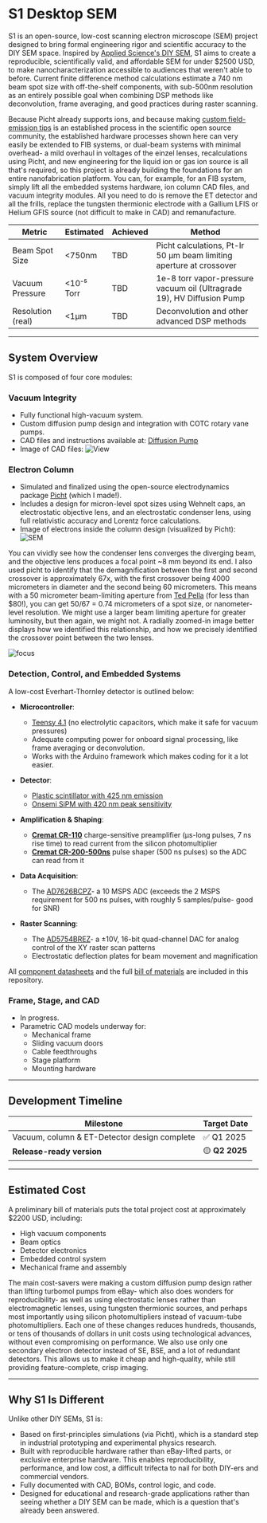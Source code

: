 # S1 Desktop SEM

S1 is an open-source, low-cost scanning electron microscope (SEM) project designed to bring formal engineering rigor and scientific accuracy to the DIY SEM space. Inspired by [Applied Science's DIY SEM](https://www.youtube.com/watch?v=VdjYVF4a6iU&t=467s), S1 aims to create a reproducible, scientifically valid, and affordable SEM for under $2500 USD, to make nanocharacterization accessible to audiences that weren't able to before. Current finite difference method calculations estimate a 740 nm beam spot size with off-the-shelf components, with sub-500nm resolution as an entirely possible goal when combining DSP methods like deconvolution, frame averaging, and good practices during raster scanning.

Because Picht already supports ions, and because making [custom field-emission tips](https://link.springer.com/article/10.1007/s42452-020-3017-4) is an established process in the scientific open source community, the established hardware processes shown here can very easily be extended to FIB systems, or dual-beam systems with minimal overhead- a mild overhaul in voltages of the einzel lenses, recalculations using Picht, and new engineering for the liquid ion or gas ion source is all that's required, so this project is already building the foundations for an entire nanofabrication platform. You can, for example, for an FIB system, simply lift all the embedded systems hardware, ion column CAD files, and vacuum integrity modules. All you need to do is remove the ET detector and all the frills, replace the tungsten thermionic electrode with a Gallium LFIS or Helium GFIS source (not difficult to make in CAD) and remanufacture.

| Metric            | Estimated     | Achieved | Method                  |
| ----------------- | ---------- | -------- | ----------------------- |
| Beam Spot Size    | <750nm     | TBD      | Picht calculations, Pt-Ir 50 μm beam limiting aperture at crossover |
| Vacuum Pressure   | <10⁻⁵ Torr | TBD      | 1e-8 torr vapor-pressure vacuum oil (Ultragrade 19), HV Diffusion Pump      |
| Resolution (real) | <1μm       | TBD      | Deconvolution and other advanced DSP methods      |

---

## System Overview

S1 is composed of four core modules:

### Vacuum Integrity
- Fully functional high-vacuum system.
- Custom diffusion pump design and integration with COTC rotary vane pumps.
- CAD files and instructions available at: [Diffusion Pump](https://github.com/rolypolytoy/diffusion_pump)
- Image of CAD files:
![View](https://github.com/user-attachments/assets/2c7445c5-50e3-48b4-bc69-a5a0268d8c9f)

### Electron Column
- Simulated and finalized using the open-source electrodynamics package [Picht](https://github.com/rolypolytoy/picht/blob/main/examples/sem.py) (which I made!).
- Includes a design for micron-level spot sizes using Wehnelt caps, an electrostatic objective lens, and an electrostatic condenser lens, using full relativistic accuracy and Lorentz force calculations.
- Image of electrons inside the column design (visualized by Picht):
![SEM](https://github.com/user-attachments/assets/8e4bc3db-832a-4892-869d-d16839526ebe)

You can vividly see how the condenser lens converges the diverging beam, and the objective lens produces a focal point ~8 mm beyond its end.
I also used picht to identify that the demagnification between the first and second crossover is approximately 67x, with the first crossover being 4000 micrometers in diameter and the second being 60 micrometers. This means with a 50 micrometer beam-limiting aperture from [Ted Pella](https://www.tedpella.com/apertures-and-filaments_html/aperture2.aspx) (for less than $80!), you can get 50/67 = 0.74 micrometers of a spot size, or nanometer-level resolution. We might use a larger beam limiting aperture for greater luminosity, but then again, we might not. A radially zoomed-in image better displays how we identified this relationship, and how we precisely identified the crossover point between the two lenses.

![focus](https://github.com/user-attachments/assets/5d8518e4-04b8-4677-aba3-23a68ba41b8d)


### Detection, Control, and Embedded Systems
A  low-cost Everhart-Thornley detector is outlined below:

- **Microcontroller**:  
  - [Teensy 4.1](https://www.amazon.in/4-1-iMXRT1062-Development-soldered-Pre-soldered/dp/B0DP6M197Q) (no electrolytic capacitors, which make it safe for vacuum pressures)
  - Adequate computing power for onboard signal processing, like frame averaging or deconvolution.
  - Works with the Arduino framework which makes coding for it a lot easier.

- **Detector**:  
  - [Plastic scintillator with 425 nm emission](https://www.alibaba.com/product-detail/Polystyrene-Plastic-scintillator-material-equivalent-EJ_1601298622046.html?spm=a2700.7724857.0.0.6c196c9eovIgdM)
  - [Onsemi SiPM with 420 nm peak sensitivity](https://www.mouser.in/ProductDetail/onsemi/MICROFC-30020-SMT-TR1?qs=byeeYqUIh0PslEkIwO7UpQ%3D%3D)

- **Amplification & Shaping**:  
  - **[Cremat CR-110](https://www.amazon.ae/CR-113-R2-1-Charge-Sensitive-preamplifier-Module/dp/B07BCQSBD8)** charge-sensitive preamplifier (µs-long pulses, 7 ns rise time) to read current from the silicon photomultiplier  
  - **[Cremat CR-200-500ns](https://www.amazon.ae/Cremat-Inc-CR-200-500ns-R2-1-Shaping-Amplifier/dp/B07BD28Y7R?)** pulse shaper (500 ns pulses) so the ADC can read from it

- **Data Acquisition**:  
  - The [AD7626BCPZ](https://www.mouser.in/ProductDetail/Analog-Devices/AD7626BCPZ-RL7?qs=%2FtpEQrCGXCwjx1S0Wpoj8A%3D%3D)- a 10 MSPS ADC (exceeds the 2 MSPS requirement for 500 ns pulses, with roughly 5 samples/pulse- good for SNR)

- **Raster Scanning**:  
  - The [AD5754BREZ](https://www.mouser.in/ProductDetail/Analog-Devices/AD5754BREZ?qs=NmRFExCfTkE9WVZYrblgWQ%3D%3D)- a ±10V, 16-bit quad-channel DAC for analog control of the XY raster scan patterns
  - Electrostatic deflection plates for beam movement and magnification

All [component datasheets](https://github.com/rolypolytoy/S1/tree/main/Detection%20%26%20Control) and the full [bill of materials](https://github.com/rolypolytoy/S1/blob/main/Bill%20of%20Materials.docx) are included in this repository.

### Frame, Stage, and CAD
- In progress.
- Parametric CAD models underway for:
  - Mechanical frame
  - Sliding vacuum doors
  - Cable feedthroughs
  - Stage platform
  - Mounting hardware

---

## Development Timeline

| Milestone                            | Target Date |
|-------------------------------------|-------------|
| Vacuum, column & ET-Detector design complete   | ✅ Q1 2025   |
| **Release-ready version**           | 🟡 **Q2 2025** |
---

## Estimated Cost

A preliminary bill of materials puts the total project cost at approximately $2200 USD, including:

- High vacuum components
- Beam optics
- Detector electronics
- Embedded control system
- Mechanical frame and assembly

The main cost-savers were making a custom diffusion pump design rather than lifting turbomol pumps from eBay- which also does wonders for reproducibility- as well as using electrostatic lenses rather than electromagnetic lenses, using tungsten thermionic sources, and perhaps most importantly using silicon photomultipliers instead of vacuum-tube photomultipliers. Each one of these changes reduces hundreds, thousands, or tens of thousands of dollars in unit costs using technological advances, without even compromising on performance. We also use only one secondary electron detector instead of SE, BSE, and a lot of redundant detectors. This allows us to make it cheap and high-quality, while still providing feature-complete, crisp imaging.

---

## Why S1 Is Different

Unlike other DIY SEMs, S1 is:

- Based on first-principles simulations (via Picht), which is a standard step in industrial prototyping and experimental physics research.
- Built with reproducible hardware rather than eBay-lifted parts, or exclusive enterprise hardware. This enables reproducibility, performance, and low cost, a difficult trifecta to nail for both DIY-ers and commercial vendors.
- Fully documented with CAD, BOMs, control logic, and code.
- Designed for educational and research-grade applications rather than seeing whether a DIY SEM can be made, which is a question that's already been answered.
